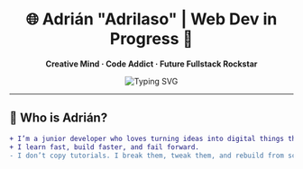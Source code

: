 <!-- HEADER PERSONAL CON GRAN TITULO Y ESTILO PROPIO -->

<h1 align="center">
  🌐 Adrián "Adrilaso" | Web Dev in Progress 🚧
</h1>

<p align="center">
  <strong>Creative Mind · Code Addict · Future Fullstack Rockstar</strong>
</p>

<p align="center">
  <img src="https://readme-typing-svg.demolab.com?font=Fira+Code&duration=3000&pause=500&center=true&vCenter=true&width=435&lines=Java+and+JavaScript+Enthusiast;Frontend+Craftsman+in+Training;Building+One+Project+at+a+Time" alt="Typing SVG" />
</p>

---

## 🧩 Who is Adrián?

```diff
+ I’m a junior developer who loves turning ideas into digital things that work.
+ I learn fast, build faster, and fail forward.
- I don’t copy tutorials. I break them, tweak them, and rebuild from scratch.
